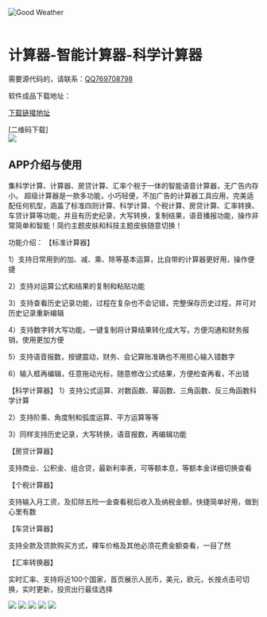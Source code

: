 ![Good Weather](http://aokj.top/picture/autocalc/logo.png)<br>
<br>
# 计算器-智能计算器-科学计算器

需要源代码的，请联系：[QQ769708798](https://qm.qq.com/cgi-bin/qm/qr?k=Xm01ZvrFL6zCm_VcSLUQK6S_nObG8uOd&jump_from=webapi)


软件成品下载地址：

[下载链接地址](https://wwb.lanzouy.com/s/calc)

[二维码下载]  
![](http://aokj.top/picture/autocalc/qr.png)

## APP介绍与使用
集科学计算、计算器、房贷计算、汇率个税于一体的智能语音计算器，无广告内存小。
超级计算器是一款多功能，小巧轻便，不加广告的计算器工具应用，完美适配任何机型，涵盖了标准四则计算、科学计算、个税计算、房贷计算、汇率转换、车贷计算等功能，并且有历史纪录，大写转换，复制结果，语音播报功能，操作非常简单和智能！简约主题皮肤和科技主题皮肤随意切换！

功能介绍：
【标准计算器】

1）支持日常用到的加、减、乘、除等基本运算，比自带的计算器更好用，操作便捷

2）支持对运算公式和结果的复制和粘贴功能

3）支持查看历史记录功能，过程在复杂也不会记错，完整保存历史过程，并可对历史记录重新编辑

4）支持数字转大写功能，一键复制将计算结果转化成大写，方便沟通和财务报销，使用更加方便

5）支持语音报数，按键震动，财务、会记算账准确也不用担心输入错数字

6）输入框再编辑，任意拖动光标，随意修改公式结果，方便检查再看，不出错

【科学计算器】
1）支持公式运算、对数函数、幂函数、三角函数、反三角函数科学计算

2）支持阶乘、角度制和弧度运算、平方运算等等

3）同样支持历史记录，大写转换，语音报数，再编辑功能

【房贷计算器】

支持商业、公积金、组合贷，最新利率表，可等额本息，等额本金详细切换查看

【个税计算器】

支持输入月工资，及扣除五险一金查看税后收入及纳税金额，快捷简单好用，做到心里有数

【车贷计算器】

支持全款及贷款购买方式，裸车价格及其他必须花费金额查看，一目了然

【汇率转换器】

实时汇率、支持将近100个国家，首页展示人民币，美元，欧元，长按点击可切换，实时更新，投资出行最佳选择

![](http://aokj.top/picture/autocalc/1.jpg)
![](http://aokj.top/picture/autocalc/2.jpg)
![](http://aokj.top/picture/autocalc/3.jpg)
![](http://aokj.top/picture/autocalc/4.jpg)
![](http://aokj.top/picture/autocalc/5.jpg)
